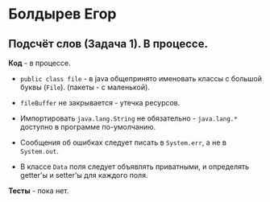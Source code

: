 # Болдырев Егор

## Подсчёт слов (Задача 1). В процессе.

**Код** - в процессе.

- `public class file` - в java общепринято именовать классы с большой буквы (`File`). (пакеты - с маленькой).

- `fileBuffer` не закрывается - утечка ресурсов.

- Импортировать `java.lang.String` не обязательно - `java.lang.*` доступно в программе по-умолчанию.

- Сообщения об ошибках следует писать в `System.err`, а не в `System.out`.

- В классе `Data` поля следует объявлять приватными, и определять getter'ы и setter'ы для каждого поля.

**Тесты** - пока нет.
